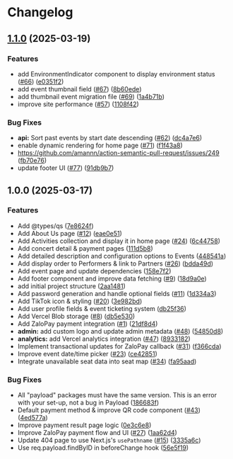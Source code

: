 # Changelog

## [1.1.0](https://github.com/harley/orchestars/compare/v1.0.0...v1.1.0) (2025-03-19)


### Features

* add EnvironmentIndicator component to display environment status ([#66](https://github.com/harley/orchestars/issues/66)) ([e0351f2](https://github.com/harley/orchestars/commit/e0351f2e9c1fee9ea540b03c2e3570f00171d419))
* add event thumbnail field ([#67](https://github.com/harley/orchestars/issues/67)) ([8b60ede](https://github.com/harley/orchestars/commit/8b60eded2dd9c40a4e99e27761d106bc9b4c81f6))
* add thumbnail event migration file ([#69](https://github.com/harley/orchestars/issues/69)) ([1a4b71b](https://github.com/harley/orchestars/commit/1a4b71be95af10ccda6026cd8e017ed269bc8784))
* improve site performance ([#57](https://github.com/harley/orchestars/issues/57)) ([1108f42](https://github.com/harley/orchestars/commit/1108f42a01bb9fe2f9d8dea487ba4821b4a7384d))


### Bug Fixes

* **api:** Sort past events by start date descending ([#62](https://github.com/harley/orchestars/issues/62)) ([dc4a7e6](https://github.com/harley/orchestars/commit/dc4a7e6c62aca39052ad72d788edafb5b56f2abc))
* enable dynamic rendering for home page ([#71](https://github.com/harley/orchestars/issues/71)) ([f1f43a8](https://github.com/harley/orchestars/commit/f1f43a8ea82932c4e7c43d8a8e23c45bef170237))
* https://github.com/amannn/action-semantic-pull-request/issues/249 ([fb70e76](https://github.com/harley/orchestars/commit/fb70e76f850ba899e3811678846a5f790c361f86))
* update footer UI ([#77](https://github.com/harley/orchestars/issues/77)) ([91db9b7](https://github.com/harley/orchestars/commit/91db9b7ca4e592f5658a8e6fe022234d9f68d850))

## 1.0.0 (2025-03-17)


### Features

* Add @types/qs ([7e8624f](https://github.com/harley/orchestars/commit/7e8624f826ee5df87bce78f3ebd4d59eca0b6223))
* Add About Us page ([#12](https://github.com/harley/orchestars/issues/12)) ([eae0e51](https://github.com/harley/orchestars/commit/eae0e51a52418c9b212038ce49996d91f608b614))
* Add Activities collection and display it in home page ([#24](https://github.com/harley/orchestars/issues/24)) ([6c44758](https://github.com/harley/orchestars/commit/6c4475852f617d7ce18faad5066850617c46491d))
* Add concert detail & payment pages ([111d5b8](https://github.com/harley/orchestars/commit/111d5b8031bb5c1314c963776054889116eac7dd))
* Add detailed description and configuration options to Events ([448541a](https://github.com/harley/orchestars/commit/448541a50b98524fba0ed1bcbd5c63caeeb4917a))
* Add display order to Performers & link to Partners ([#26](https://github.com/harley/orchestars/issues/26)) ([bdda49d](https://github.com/harley/orchestars/commit/bdda49d1c4c15e6a369803c0e8b7abe384b79425))
* Add event page and update dependencies ([158e7f2](https://github.com/harley/orchestars/commit/158e7f2e7846801978b82818d9b3b15409ed9ce5))
* Add footer component and improve data fetching ([#9](https://github.com/harley/orchestars/issues/9)) ([18d9a0e](https://github.com/harley/orchestars/commit/18d9a0e310a58a24c1e61edb023b60fb46eebf48))
* add initial project structure ([2aa1481](https://github.com/harley/orchestars/commit/2aa1481ca12681baf4d7f543fce67e94a984119c))
* Add password generation and handle optional fields ([#11](https://github.com/harley/orchestars/issues/11)) ([1d334a3](https://github.com/harley/orchestars/commit/1d334a30eb7f8fff54d9085cd905e4f7895590b8))
* Add TikTok icon & styling ([#20](https://github.com/harley/orchestars/issues/20)) ([3e982bd](https://github.com/harley/orchestars/commit/3e982bde62c2fbee52fc1c8f4dc81e3896a4adf3))
* Add user profile fields & event ticketing system ([db25f36](https://github.com/harley/orchestars/commit/db25f36068c0e3b78b2356f17350ded1eef096a6))
* Add Vercel Blob storage ([#8](https://github.com/harley/orchestars/issues/8)) ([db5e530](https://github.com/harley/orchestars/commit/db5e53027b3ad3250286b0f46319944b5348ed40))
* Add ZaloPay payment integration ([#1](https://github.com/harley/orchestars/issues/1)) ([21df8d4](https://github.com/harley/orchestars/commit/21df8d45649bcff5aaeb67868f1cc12120c26a18))
* **admin:** add custom logo and update admin metadata ([#48](https://github.com/harley/orchestars/issues/48)) ([54850d8](https://github.com/harley/orchestars/commit/54850d86bd62cc82719b0f1f833c72aa3cc737b4))
* **analytics:** add Vercel analytics integration ([#47](https://github.com/harley/orchestars/issues/47)) ([8933182](https://github.com/harley/orchestars/commit/89331828417e2d48e729c3fdd2269f0cf79b66a4))
* Implement transactional updates for ZaloPay callback ([#31](https://github.com/harley/orchestars/issues/31)) ([f366cda](https://github.com/harley/orchestars/commit/f366cda9fa658fdad71fe03ecb2274b1a2afd659))
* Improve event date/time picker ([#23](https://github.com/harley/orchestars/issues/23)) ([ce42851](https://github.com/harley/orchestars/commit/ce428514527b962fe09e596c0b63a42d6485709f))
* Integrate unavailable seat data into seat map ([#34](https://github.com/harley/orchestars/issues/34)) ([fa95aad](https://github.com/harley/orchestars/commit/fa95aad10c25a38d49e2c0512b18bf383e6abc5b))


### Bug Fixes

* All "payload" packages must have the same version. This is an error with your set-up, not a bug in Payload ([186683f](https://github.com/harley/orchestars/commit/186683f97dd96c660d10115e05c5e48243149ade))
* Default payment method & improve QR code component ([#43](https://github.com/harley/orchestars/issues/43)) ([4ed577a](https://github.com/harley/orchestars/commit/4ed577a3b9d443056d5460c8d6682a42d987ff2c))
* Improve payment result page logic ([0e3c6e8](https://github.com/harley/orchestars/commit/0e3c6e8777642e1b490a08fbb96f1ee5d391f478))
* Improve ZaloPay payment flow and UI ([#27](https://github.com/harley/orchestars/issues/27)) ([1aa62d4](https://github.com/harley/orchestars/commit/1aa62d49bef9c5df16117678462b251086aa7906))
* Update 404 page to use Next.js's `usePathname` ([#15](https://github.com/harley/orchestars/issues/15)) ([3335a6c](https://github.com/harley/orchestars/commit/3335a6c6810adf8c9c6540fbb0e07fa9240e8df0))
* Use req.payload.findByID in beforeChange hook ([56e5f19](https://github.com/harley/orchestars/commit/56e5f19234a247c6b48c7fcfa358f69e9250c77b))
